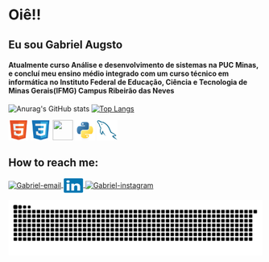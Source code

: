 # Oiê!!
## Eu sou Gabriel Augsto
#### Atualmente curso Análise e desenvolvimento de sistemas na PUC Minas, e concluí meu ensino médio integrado com um curso técnico em informática no Instituto Federal de Educação, Ciência e Tecnologia de Minas Gerais(IFMG) Campus Ribeirão das Neves



![Anurag's GitHub stats](https://github-readme-stats.vercel.app/api?username=bielaugusto&show_icons=true&theme=radical)
[![Top Langs](https://github-readme-stats.vercel.app/api/top-langs/?username=bielaugusto&layout=compact=true&theme=radical)](https://github.com/biealaugusto/github-readme-stats)


<img src="https://raw.githubusercontent.com/devicons/devicon/master/icons/html5/html5-original.svg" width="40" height="40" ></img>
<img src="https://raw.githubusercontent.com/devicons/devicon/master/icons/css3/css3-original.svg" width="40" height="40" ></img>
<img src="https://cdn.jsdelivr.net/gh/devicons/devicon/icons/javascript/javascript-plain.svg" width="40" height="40"/>
<img src="https://raw.githubusercontent.com/devicons/devicon/master/icons/python/python-original.svg" width="40" height="40" ></img>
<img src="https://raw.githubusercontent.com/devicons/devicon/master/icons/mysql/mysql-original.svg" width="40" height="40" ></img>


## How to reach me:

<a href="gabriel.lanavidal@gmail.com" target="_blank">
<img align="center" alt="Gabriel-email" height="30" width="30" src="https://image.flaticon.com/icons/png/128/732/732223.png" style="max-width:100;"*>
</a>
<a href="https://www.linkedin.com/in/gabriel-augusto-1706581b3/" target="_blank">
<img align="center" alt="Gabriel-linkedin" height="30" width="40" src="https://raw.githubusercontent.com/devicons/devicon/master/icons/linkedin/linkedin-original.svg" style="max-width:100;"*>
</a>
<a href="https://www.instagram.com/bielvidal__/" target="_blank">
<img align="center" alt="Gabriel-instagram" height="30" width="30" src="https://image.flaticon.com/icons/png/128/2111/2111463.png" style="max-width:100;"*>
</a>


![Snake animation](https://github.com/bielaugusto/bielaugusto/blob/output/github-contribution-grid-snake.svg)

<!---
BIelzera86/BIelzera86 is a ✨ special ✨ repository because its `README.md` (this file) appears on your GitHub profile.
You can click the Preview link to take a look at your changes.
--->

